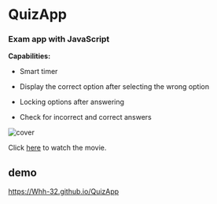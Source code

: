# QuizApp
### Exam app with JavaScript

**Capabilities:**

- Smart timer

- Display the correct option after selecting the wrong option

- Locking options after answering

- Check for incorrect and correct answers

![cover](https://user-images.githubusercontent.com/94436346/164906202-ad04cf63-dd92-4658-81a7-9fce356137b4.JPG)

Click [here](https://user-images.githubusercontent.com/94436346/164911327-2e92b049-c1e8-4077-b13a-07e02ed1c821.mp4) to watch the movie.

## demo
https://Whh-32.github.io/QuizApp
